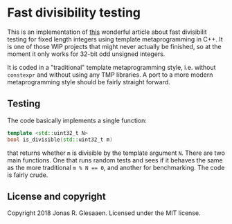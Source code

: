 # Fast divisibility testing

This is an implementation of [this]() wonderful article about fast divisibilit
testing for fixed length integers using template metaprogramming in C++. It is
one of those WIP projects that might never actually be finished, so at the
moment it only works for 32-bit odd unsigned integers.

It is coded in a "traditional" template metaprogramming style, i.e. without
`constexpr` and without using any TMP libraries. A port to a more modern
metaprogramming style should be fairly straight forward.

## Testing

The code basically implements a single function:

```cpp
template <std::uint32_t N>
bool is_divisible(std::uint32_t m)
```

that returns whether `m` is divisible by the template argument `N`. There are
two main functions. One that runs random tests and sees if it behaves the same
as the more traditional `m % N == 0`, and another for benchmarking. The code is
fairly crude.

## License and copyright

Copyright 2018 Jonas R. Glesaaen. Licensed under the MIT license.
